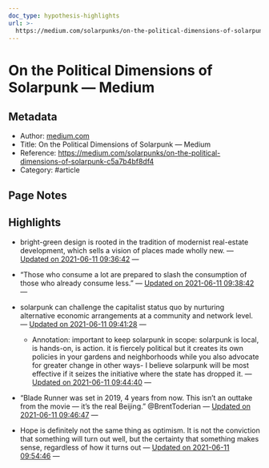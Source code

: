 ```yaml
---
doc_type: hypothesis-highlights
url: >-
  https://medium.com/solarpunks/on-the-political-dimensions-of-solarpunk-c5a7b4bf8df4
---
```

# On the Political Dimensions of Solarpunk — Medium

## Metadata
- Author: [medium.com]()
- Title: On the Political Dimensions of Solarpunk — Medium
- Reference: https://medium.com/solarpunks/on-the-political-dimensions-of-solarpunk-c5a7b4bf8df4
- Category: #article

## Page Notes


## Highlights
- bright-green design is rooted in the tradition of modernist real-estate development, which sells a vision of places made wholly new. — [Updated on 2021-06-11 09:36:42](https://hyp.is/F5EgRspNEeu4W9_-1uVghg/medium.com/solarpunks/on-the-political-dimensions-of-solarpunk-c5a7b4bf8df4)  — 

- “Those who consume a lot are prepared to slash the consumption of those who already consume less.” — [Updated on 2021-06-11 09:38:42](https://hyp.is/XxYkXMpNEeuPfINEjI_2yA/medium.com/solarpunks/on-the-political-dimensions-of-solarpunk-c5a7b4bf8df4)  — 

- solarpunk can challenge the capitalist status quo by nurturing alternative economic arrangements at a community and network level. — [Updated on 2021-06-11 09:41:28](https://hyp.is/nLVuMMpNEeuogUMYc5nuQw/medium.com/solarpunks/on-the-political-dimensions-of-solarpunk-c5a7b4bf8df4)  — 

   - Annotation: important to keep solarpunk in scope: solarpunk is local, is hands-on, is action. it is fiercely political but it creates its own policies in your gardens and neighborhoods while you also advocate for greater change in other ways- I believe solarpunk will be most effective if it seizes the initiative where the state has dropped it. — [Updated on 2021-06-11 09:44:40](https://hyp.is/NJMwtspOEeuY0Dt7q38ZvQ/medium.com/solarpunks/on-the-political-dimensions-of-solarpunk-c5a7b4bf8df4)  — 

- “Blade Runner was set in 2019, 4 years from now. This isn’t an outtake from the movie — it’s the real Beijing.” @BrentToderian — [Updated on 2021-06-11 09:46:47](https://hyp.is/gHVIPspOEeu9TcNLSP0XtQ/medium.com/solarpunks/on-the-political-dimensions-of-solarpunk-c5a7b4bf8df4)  — 

- Hope is definitely not the same thing as optimism. It is not the conviction that something will turn out well, but the certainty that something makes sense, regardless of how it turns out — [Updated on 2021-06-11 09:54:46](https://hyp.is/njX8AMpPEeuohu9jJ-vNpw/medium.com/solarpunks/on-the-political-dimensions-of-solarpunk-c5a7b4bf8df4)  — 

